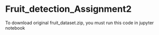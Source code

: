 # Fruit_detection_Assignment2

To download original fruit_dataset.zip, you must run this code in jupyter notebook
